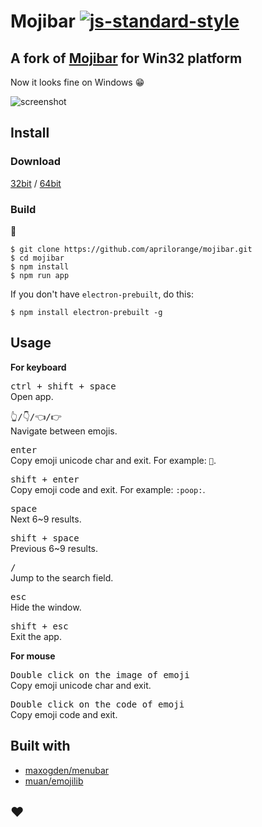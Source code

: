 # Mojibar [![js-standard-style](https://img.shields.io/badge/code%20style-standard-brightgreen.svg?style=flat)](https://github.com/feross/standard)

## A fork of [Mojibar](https://github.com/muan/mojibar) for Win32 platform

Now it looks fine on Windows :grin:

![screenshot](https://cloud.githubusercontent.com/assets/6844785/8640713/c00c690e-28b6-11e5-9f75-021f4971b2ef.gif)

## Install

### Download

[32bit](http://7fvk3t.com1.z0.glb.clouddn.com/mojibar/v2.0.0/mojibar-win32-ia32.zip) / [64bit](http://7fvk3t.com1.z0.glb.clouddn.com/mojibar/v2.0.0/mojibar-win32-x64.zip)

### Build

:construction:

```
$ git clone https://github.com/aprilorange/mojibar.git
$ cd mojibar
$ npm install
$ npm run app
```

If you don't have `electron-prebuilt`, do this:

```
$ npm install electron-prebuilt -g
```

## Usage

**For keyboard**

<kbd>ctrl + shift + space</kbd><br>
Open app.

<kbd>👆/👇/👈/👉</kbd><br>
Navigate between emojis.

<kbd>enter</kbd><br>
Copy emoji unicode char and exit. For example: `💩`.

<kbd>shift + enter</kbd><br>
Copy emoji code and exit. For example: `:poop:`.

<kbd>space</kbd><br>
Next 6~9 results.

<kbd>shift + space</kbd><br>
Previous 6~9 results.

<kbd>/</kbd><br>
Jump to the search field.

<kbd>esc</kbd><br>
Hide the window.

<kbd>shift + esc</kbd><br>
Exit the app.

**For mouse**

<kbd>Double click on the image of emoji</kbd><br>
Copy emoji unicode char and exit.

<kbd>Double click on the code of emoji</kbd><br>
Copy emoji code and exit.

## Built with

- [maxogden/menubar](https://github.com/maxogden/menubar)
- [muan/emojilib](https://github.com/muan/emojilib)

## :heart:
